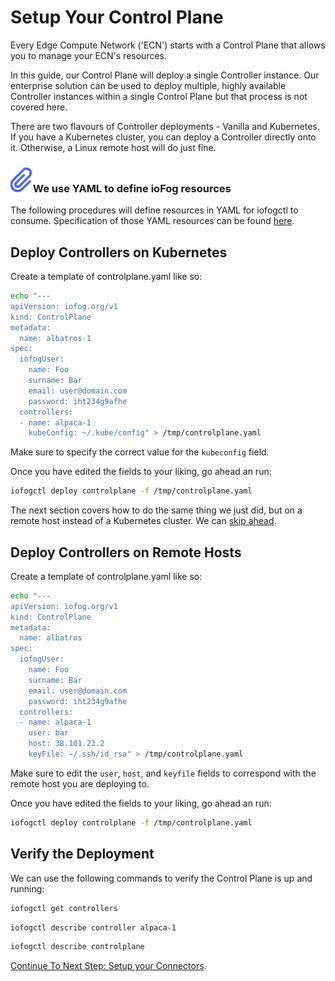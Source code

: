 # Setup Your Control Plane

Every Edge Compute Network ('ECN') starts with a Control Plane that allows you to manage your ECN's resources.

In this guide, our Control Plane will deploy a single Controller instance. Our enterprise solution can be used to deploy multiple, highly available Controller instances within a single Control Plane but that process is not covered here.

There are two flavours of Controller deployments - Vanilla and Kubernetes. If you have a Kubernetes cluster, you can deploy a Controller directly onto it. Otherwise, a Linux remote host will do just fine.

<aside class="notifications note">
  <h3><img src="/images/icos/ico-note.svg" alt="">We use YAML to define ioFog resources</h3>
  <p>The following procedures will define resources in YAML for iofogctl to consume. Specification of those YAML resources can be found <a href=../tools/iofogctl/stack-yaml-spec.html>here</a>.</p>
</aside>

## Deploy Controllers on Kubernetes

Create a template of controlplane.yaml like so:

```bash
echo "---
apiVersion: iofog.org/v1
kind: ControlPlane
metadata:
  name: albatros-1
spec:
  iofogUser:
    name: Foo
    surname: Bar
    email: user@domain.com
    password: iht234g9afhe
  controllers:
  - name: alpaca-1
    kubeConfig: ~/.kube/config" > /tmp/controlplane.yaml
```

Make sure to specify the correct value for the `kubeconfig` field.

Once you have edited the fields to your liking, go ahead an run:

```bash
iofogctl deploy controlplane -f /tmp/controlplane.yaml
```

The next section covers how to do the same thing we just did, but on a remote host instead of a Kubernetes cluster. We can <a href=#verify-the-deployment>skip ahead</a>.

## Deploy Controllers on Remote Hosts

Create a template of controlplane.yaml like so:

```bash
echo "---
apiVersion: iofog.org/v1
kind: ControlPlane
metadata:
  name: albatros
spec:
  iofogUser:
    name: Foo
    surname: Bar
    email: user@domain.com
    password: iht234g9afhe
  controllers:
  - name: alpaca-1
    user: bar
    host: 38.101.23.2
    keyFile: ~/.ssh/id_rsa" > /tmp/controlplane.yaml
```

Make sure to edit the `user`, `host`, and `keyfile` fields to correspond with the remote host you are deploying to.

Once you have edited the fields to your liking, go ahead an run:

```bash
iofogctl deploy controlplane -f /tmp/controlplane.yaml
```

## Verify the Deployment

We can use the following commands to verify the Control Plane is up and running:

```bash
iofogctl get controllers
```

```bash
iofogctl describe controller alpaca-1
```

```bash
iofogctl describe controlplane
```

[Continue To Next Step: Setup your Connectors](setup-your-connectors.html).
